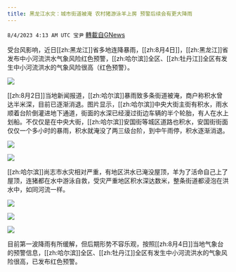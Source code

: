 ```yaml
---
title: 黑龙江水灾：城市街道被淹 农村猪游泳羊上房 预警后续会有更大降雨
---
```

`8/4/2023 4:13 AM UTC 宝尹` [轉載自GNews](https://gnews.org/articles/1522661)

受台风影响，近日[[zh:黑龙江]]省多地连降暴雨，[[zh:8月4日]]，[[zh:黑龙江]]省发布中小河流洪水气象风险红色预警，[[zh:哈尔滨]]全区、[[zh:牡丹江]]全区有发生中小河流洪水的气象风险很高（红色预警）。

![](https://i.imgur.com/4ugxgR0.png)

[[zh:8月2日]]当地新闻报道，[[zh:哈尔滨]]暴雨致多条街道被淹，商户称积水曾达半米深，目前已逐渐消退。图片显示，[[zh:哈尔滨]]中央大街主街有积水，雨水顺着台阶倒灌进地下通道，街面的水深已经漫过街边车辆的半个轮胎，有人在水上划船。不仅仅是在中央大街，[[zh:哈尔滨]]安国街等城区道路也积水，安国街街面仅仅一个多小时的暴雨，积水就淹没了两三级台阶，到中午雨停，积水逐渐消退。

![](https://i.imgur.com/rrKK1YJ.jpg)

![](https://i.imgur.com/Olg7D4a.jpg)

[[zh:哈尔滨]]尚志市水灾相对严重，有地区洪水已淹没屋顶，羊为了活命自己上了屋顶，连猪都在水中游泳自救，受灾严重地区积水深达数米，整条街道都浸泡在洪水中，如同河流一样。

![](https://i.imgur.com/6hvVjxg.jpg)

![](https://i.imgur.com/IORCxeo.png)

![](https://i.imgur.com/4jVqh4t.png)


目前第一波降雨有所缓解，但后期形势不容乐观，按照[[zh:8月4日]]当地气象台的预警信息，[[zh:哈尔滨]]全区、[[zh:牡丹江]]全区有发生中小河流洪水的气象风险很高，已发布红色预警。
